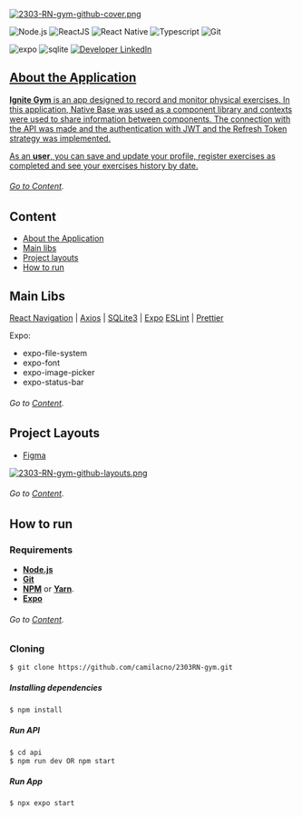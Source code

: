[![2303-RN-gym-github-cover.png](https://i.postimg.cc/C57cN5Jm/2303-RN-gym-github-cover.png)](https://postimg.cc/Mfc0ZWCQ)

<p align="left">
	<img alt="Node.js" 
    src="https://img.shields.io/badge/nodejs-green?labelColor=green&logo=node.js&logoColor=white"> 
	<img alt="ReactJS" src="https://img.shields.io/badge/reactJS-6cf?logo=react&logoColor=white&labelColor=007ACC">  
	<img alt="React Native" src="https://img.shields.io/badge/reactnative-6cf?logo=react&logoColor=white&labelColor=007ACC">  
	<img alt="Typescript" src="https://img.shields.io/badge/typescript-informational?labelColor=blue&logo=typescript&logoColor=white"> 
  <img alt="Git" 
    src="https://img.shields.io/badge/git-grey?labelColor=greu&logo=git&logoColor=white"> 
</p>

<p>
	<img alt="expo" 
	  src="https://img.shields.io/badge/expo-white?labelColor=grey&logo=expo&logoColor=white">
	<img alt="sqlite" 
	  src="https://img.shields.io/badge/sqlite-blue?labelColor=blue&logo=sqlite&logoColor=white">
	<a href="https://www.linkedin.com/in/camilacno" target="_blank"> 
  <img src="https://img.shields.io/badge/-camilacno-007ACC?logo=linkedin&logoColor=white&labelColor=007ACC" alt="Developer LinkedIn" />
</p>

## About the Application

**Ignite Gym** is an app designed to record and monitor physical exercises. In this application, Native Base was used as a component library and contexts were used to share information between components.
The connection with the API was made and the authentication with JWT and the Refresh Token strategy was implemented.
 
As an **user**, you can save and update your profile, register exercises as completed and see your exercises history by date.

###### *Go to <a href="#content">Content</a>*.

## Content

 -   <a href="#about-the-application">About the Application</a>
 -  <a href="#main-libs">Main libs</a>
 -  <a href="#project-layouts">Project layouts</a>
 -  <a href="#how-to-run">How to run</a>
  
## Main Libs

[React Navigation](https://reactnavigation.org/) |  [Axios](https://github.com/axios/axios) | [SQLite3](https://www.sqlite.org/index.html) | [Expo](https://docs.expo.dev/) 
[ESLint](https://eslint.org/) | [Prettier](https://prettier.io/)

Expo:
 - expo-file-system
 - expo-font
 - expo-image-picker
 - expo-status-bar
 
###### *Go to <a href="#content">Content</a>*.

## Project Layouts

- [Figma](https://www.figma.com/file/GT6e9B7TH86gCqfFuJwSvc/Gym-App?node-id=37%3A6&t=N7ohORulxvPDRhKp-0)
  
[![2303-RN-gym-github-layouts.png](https://i.postimg.cc/yYm5Dr7V/2303-RN-gym-github-layouts.png)](https://postimg.cc/fJb5FC3F)

###### *Go to <a href="#content">Content</a>*.

## How to run

### Requirements
- **[Node.js](https://nodejs.org/en/)**  
- **[Git](https://git-scm.com/)**  
- **[NPM](https://www.npmjs.com/)**  or  **[Yarn](https://yarnpkg.com/)**.
- **[Expo](https://expo.io/)**  
###### *Go to <a href="#content">Content</a>*.

### Cloning
```bash
$ git clone https://github.com/camilacno/2303RN-gym.git
```
 ##### Installing dependencies
   ```bash
$ npm install
```
  
 ##### Run API
  ```bash
$ cd api
$ npm run dev OR npm start
```

 ##### Run App
 ```bash
$ npx expo start
```
